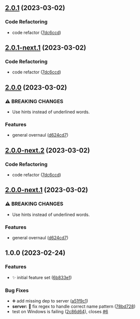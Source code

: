 ## [2.0.1](https://github.com/steven-r/writer-name-handler/compare/v2.0.0...v2.0.1) (2023-03-02)


### Code Refactoring

* code refactor ([7dc6ccd](https://github.com/steven-r/writer-name-handler/commit/7dc6ccdc8357b14867638a1e932035cda1c370af))

## [2.0.1-next.1](https://github.com/steven-r/writer-name-handler/compare/v2.0.0...v2.0.1-next.1) (2023-03-02)


### Code Refactoring

* code refactor ([7dc6ccd](https://github.com/steven-r/writer-name-handler/commit/7dc6ccdc8357b14867638a1e932035cda1c370af))

## [2.0.0](https://github.com/steven-r/writer-name-handler/compare/v1.0.0...v2.0.0) (2023-03-02)


### ⚠ BREAKING CHANGES

* Use hints instead of underlined words.

### Features

* general overnaul ([d624cd7](https://github.com/steven-r/writer-name-handler/commit/d624cd7f215fccc417b8ce8ace32d3a1cbef1d2e))

## [2.0.0-next.2](https://github.com/steven-r/writer-name-handler/compare/v2.0.0-next.1...v2.0.0-next.2) (2023-03-02)


### Code Refactoring

* code refactor ([7dc6ccd](https://github.com/steven-r/writer-name-handler/commit/7dc6ccdc8357b14867638a1e932035cda1c370af))

## [2.0.0-next.1](https://github.com/steven-r/writer-name-handler/compare/v1.0.0...v2.0.0-next.1) (2023-03-02)


### ⚠ BREAKING CHANGES

* Use hints instead of underlined words.

### Features

* general overnaul ([d624cd7](https://github.com/steven-r/writer-name-handler/commit/d624cd7f215fccc417b8ce8ace32d3a1cbef1d2e))

## 1.0.0 (2023-02-24)


### Features

* :sparkles: initial feature set ([6b833e1](https://github.com/steven-r/writer-name-handler/commit/6b833e1fbcee3e72009f895f5938c003e6581363))


### Bug Fixes

* :heavy_plus_sign: add missing dep to server ([a51f9c1](https://github.com/steven-r/writer-name-handler/commit/a51f9c1730e959c40910de3f39864237e80e9001))
* **server:** :bug: fix regex to handle correct name pattern ([78bd728](https://github.com/steven-r/writer-name-handler/commit/78bd72836526b6a9be82eff96052194668a122fa))
* test on Windows is failing ([2c86d64](https://github.com/steven-r/writer-name-handler/commit/2c86d64354c124e2520caecdb41e5f62cc8c0b67)), closes [#6](https://github.com/steven-r/writer-name-handler/issues/6)
